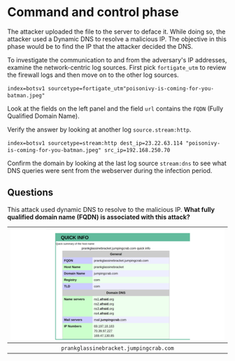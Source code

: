 # Command and control phase

The attacker uploaded the file to the server to deface it. While doing so, the attacker used a Dynamic DNS to 
resolve a malicious IP. The objective in this phase would be to find the IP that the attacker decided the DNS.

To investigate the communication to and from the adversary's IP addresses, examine the network-centric log sources. 
First pick `fortigate_utm` to review the firewall logs and then move on to the other log sources.

    index=botsv1 sourcetype=fortigate_utm"poisonivy-is-coming-for-you-batman.jpeg"

Look at the fields on the left panel and the field `url` contains the `FQDN` (Fully Qualified Domain Name).

Verify the answer by looking at another log `source.stream:http`.

    index=botsv1 sourcetype=stream:http dest_ip=23.22.63.114 "poisonivy-is-coming-for-you-batman.jpeg" src_ip=192.168.250.70

Confirm the domain by looking at the last log source `stream:dns` to see what DNS queries were sent from the webserver 
during the infection period.

## Questions

This attack used dynamic DNS to resolve to the malicious IP. 
**What fully qualified domain name (FQDN) is associated with this attack?**

| ![malware name](../../_static/images/splunk-wayne13.png)
|:--:|
| `prankglassinebracket.jumpingcrab.com` |

    


